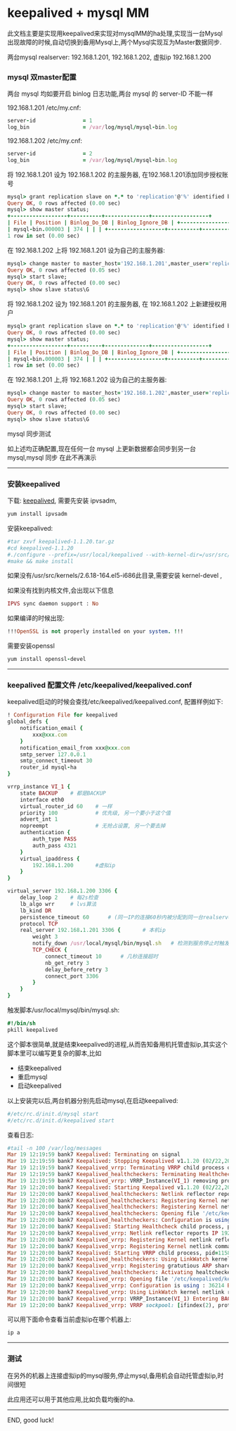# keepalived + mysql MM
此文档主要是实现用keepalived来实现对mysqlMM的ha处理,实现当一台Mysql出现故障的时候,自动切换到备用Mysql上,两个Mysql实现互为Master数据同步.

两台mysql realserver: 192.168.1.201, 192.168.1.202, 虚拟ip 192.168.1.200

### mysql 双master配置
两台 mysql 均如要开启 binlog 日志功能,两台 mysql 的 server-ID 不能一样

192.168.1.201 /etc/my.cnf:

```ruby
server-id               = 1
log_bin                 = /var/log/mysql/mysql-bin.log
```

192.168.1.202 /etc/my.cnf:

```ruby
server-id               = 2
log_bin                 = /var/log/mysql/mysql-bin.log
```

将 192.168.1.201 设为 192.168.1.202 的主服务器, 在192.168.1.201添加同步授权账号

```ruby
mysql> grant replication slave on *.* to 'replication'@'%' identified by 'replication';
Query OK, 0 rows affected (0.00 sec)
mysql> show master status;
+------------------+----------+--------------+------------------+
| File | Position | Binlog_Do_DB | Binlog_Ignore_DB | +------------------+----------+--------------+------------------+
| mysql-bin.000003 | 374 | | | +------------------+----------+--------------+------------------+
1 row in set (0.00 sec)

```

在 192.168.1.202 上将 192.168.1.201 设为自己的主服务器:

```ruby
mysql> change master to master_host='192.168.1.201',master_user='replication',master_password='replication',master_log_file='mysql-bin.000003',master_log_pos=374;
Query OK, 0 rows affected (0.05 sec)
mysql> start slave;
Query OK, 0 rows affected (0.00 sec)
mysql> show slave status\G
```

将 192.168.1.202 设为 192.168.1.201 的主服务器, 在 192.168.1.202 上新建授权用户

```ruby
mysql> grant replication slave on *.* to 'replication'@'%' identified by 'replication';
Query OK, 0 rows affected (0.00 sec)
mysql> show master status;
+------------------+----------+--------------+------------------+
| File | Position | Binlog_Do_DB | Binlog_Ignore_DB | +------------------+----------+--------------+------------------+
| mysql-bin.000003 | 374 | | | +------------------+----------+--------------+------------------+
1 row in set (0.00 sec)

```
在 192.168.1.201 上,将 192.168.1.202 设为自己的主服务器:

```ruby
mysql> change master to master_host='192.168.1.202',master_user='replication',master_password='replication',master_log_file='mysql-bin.000003',master_log_pos=374;
Query OK, 0 rows affected (0.05 sec)
mysql> start slave;
Query OK, 0 rows affected (0.00 sec)
mysql> show slave status\G
```

mysql 同步测试

如上述均正确配置,现在任何一台 mysql 上更新数据都会同步到另一台 mysql,mysql 同步 在此不再演示

***

### 安装keepalived

下载: [keepalived](http://www.keepalived.org/), 需要先安装 ipvsadm,

```ruby
yum install ipvsadm
```
安装keepalived:

```ruby
#tar zxvf keepalived-1.1.20.tar.gz
#cd keepalived-1.1.20
#./configure --prefix=/usr/local/keepalived --with-kernel-dir=/usr/src/kernels/2.6.18-164.el5-i686 
#make && make install
```

如果没有/usr/src/kernels/2.6.18-164.el5-i686此目录,需要安装 kernel-devel ,

如果没有找到内核文件,会出现以下信息

```ruby
IPVS sync daemon support : No
```

如果编译的时候出现:

```ruby
!!!OpenSSL is not properly installed on your system. !!!
```

需要安装openssl

```ruby
yum install openssl-devel
```

***

### keepalived 配置文件 /etc/keepalived/keepalived.conf

keepalived启动的时候会查找/etc/keepalived/keepalived.conf, 配置样例如下:

```ruby
! Configuration File for keepalived
global_defs {
    notification_email {
        xxx@xxx.com
    }
    notification_email_from xxx@xxx.com
    smtp_server 127.0.0.1 
    smtp_connect_timeout 30
    router_id mysql-ha
}

vrrp_instance VI_1 {
    state BACKUP    # 都是BACKUP
    interface eth0
    virtual_router_id 60    # 一样
    priority 100            # 优先级, 另一个要小于这个值
    advert_int 1
    nopreempt               # 无抢占设置, 另一个要去掉
    authentication {
        auth_type PASS
        auth_pass 4321
    }
    virtual_ipaddress { 
        192.168.1.200       #虚拟ip
    }
}

virtual_server 192.168.1.200 3306 {
    delay_loop 2    # 每2s检查
    lb_algo wrr     # lvs算法
    lb_kind DR
    persistence_timeout 60      # (同一IP的连接60秒内被分配到同一台realserver, 此例用不到)
    protocol TCP
    real_server 192.168.1.201 3306 {       # 本机ip
        weight 3
        notify_down /usr/local/mysql/bin/mysql.sh   # 检测到服务停止时触发的脚本
        TCP_CHECK {
            connect_timeout 10      # 几秒连接超时
            nb_get_retry 3
            delay_before_retry 3
            connect_port 3306
        }
    }
}
```

触发脚本/usr/local/mysql/bin/mysql.sh:

```ruby
#!/bin/sh  
pkill keepalived
```


这个脚本很简单,就是结束keepalived的进程,从而告知备用机托管虚拟ip,其实这个脚本里可以编写更复杂的脚本,比如

- 结束keepalived
- 重启mysql
- 启动keepalived


以上安装完以后,两台机器分别先启动mysql,在启动keepalived:

```ruby
#/etc/rc.d/init.d/mysql start
#/etc/rc.d/init.d/keepalived start
```

查看日志:

```ruby
#tail -n 100 /var/log/messages
Mar 19 12:19:59 bank7 Keepalived: Terminating on signal
Mar 19 12:19:59 bank7 Keepalived: Stopping Keepalived v1.1.20 (02/22,2012) 
Mar 19 12:19:59 bank7 Keepalived_vrrp: Terminating VRRP child process on signal
Mar 19 12:19:59 bank7 Keepalived_healthcheckers: Terminating Healthchecker child process on signal
Mar 19 12:19:59 bank7 Keepalived_vrrp: VRRP_Instance(VI_1) removing protocol VIPs.
Mar 19 12:20:00 bank7 Keepalived: Starting Keepalived v1.1.20 (02/22,2012) 
Mar 19 12:20:00 bank7 Keepalived_healthcheckers: Netlink reflector reports IP 192.168.1.202 added
Mar 19 12:20:00 bank7 Keepalived_healthcheckers: Registering Kernel netlink reflector
Mar 19 12:20:00 bank7 Keepalived_healthcheckers: Registering Kernel netlink command channel
Mar 19 12:20:00 bank7 Keepalived_healthcheckers: Opening file '/etc/keepalived/keepalived.conf'. 
Mar 19 12:20:00 bank7 Keepalived_healthcheckers: Configuration is using : 9803 Bytes
Mar 19 12:20:00 bank7 Keepalived: Starting Healthcheck child process, pid=11581
Mar 19 12:20:00 bank7 Keepalived_vrrp: Netlink reflector reports IP 192.168.1.202 added
Mar 19 12:20:00 bank7 Keepalived_vrrp: Registering Kernel netlink reflector
Mar 19 12:20:00 bank7 Keepalived_vrrp: Registering Kernel netlink command channel
Mar 19 12:20:00 bank7 Keepalived: Starting VRRP child process, pid=11583
Mar 19 12:20:00 bank7 Keepalived_healthcheckers: Using LinkWatch kernel netlink reflector...
Mar 19 12:20:00 bank7 Keepalived_vrrp: Registering gratutious ARP shared channel
Mar 19 12:20:00 bank7 Keepalived_healthcheckers: Activating healtchecker for service [192.168.1.202:3306]
Mar 19 12:20:00 bank7 Keepalived_vrrp: Opening file '/etc/keepalived/keepalived.conf'. 
Mar 19 12:20:00 bank7 Keepalived_vrrp: Configuration is using : 36214 Bytes
Mar 19 12:20:00 bank7 Keepalived_vrrp: Using LinkWatch kernel netlink reflector...
Mar 19 12:20:00 bank7 Keepalived_vrrp: VRRP_Instance(VI_1) Entering BACKUP STATE
Mar 19 12:20:00 bank7 Keepalived_vrrp: VRRP sockpool: [ifindex(2), proto(112), fd(10,11)]
```

可以用下面命令查看当前虚拟ip在哪个机器上:

```ruby
ip a
```

***
### 测试
在另外的机器上连接虚拟ip的mysql服务,停止mysql,备用机会自动托管虚拟ip,时间很短

此应用还可以用于其他应用,比如负载均衡的ha.
    
***
END, good luck!
    
